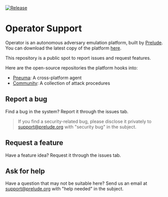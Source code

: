 [![Release](https://img.shields.io/badge/dynamic/json?color=blue&label=Release&prefix=v&query=tag_name&url=https%3A%2F%2Fdownload.prelude.org%2Fversion)](https://github.com/preludeorg/operator-support/releases)
# Operator Support

Operator is an autonomous adversary emulation platform, built by [Prelude](https://prelude.org). You can download the latest copy of the platform [here](https://www.prelude.org/download/current).

This repository is a public spot to report issues and request features.

Here are the open-source repositories the platform hooks into:

- [Pneuma](https://github.com/preludeorg/pneuma): A cross-platform agent
- [Community](https://github.com/preludeorg/community): A collection of attack procedures

## Report a bug

Find a bug in the system? Report it through the issues tab. 

> If you find a security-related bug, please disclose it privately to support@prelude.org with "security bug" in the subject.

## Request a feature

Have a feature idea? Request it through the issues tab.

## Ask for help

Have a question that may not be suitable here? Send us an email at support@prelude.org with "help needed" in the subject.
